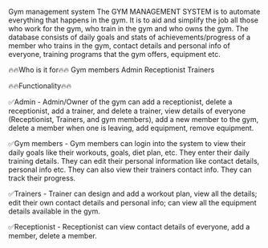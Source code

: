 Gym management system
The GYM MANAGEMENT SYSTEM is to automate everything that happens in the gym. It is to aid and simplify the job all those who work for the gym, who train in the gym and who owns the gym. The database consists of daily goals and stats of achievements/progress of a member who trains in the gym, contact details and personal info of everyone, training programs that the gym offers, equipment etc.

🔥🔥Who is it for🔥🔥
Gym members
Admin
Receptionist
Trainers


🔥🔥Functionality🔥🔥

✅Admin - Admin/Owner of the gym can add a receptionist, delete a receptionist, add a trainer, and delete a trainer, view details of everyone (Receptionist, Trainers, and gym members), add a new member to the gym, delete a member when one is leaving, add equipment, remove equipment.

✅Gym members - Gym members can login into the system to view their daily goals like their workouts, goals, diet plan, etc. They enter their daily training details. They can edit their personal information like contact details, personal info etc. They can also view their trainers contact info. They can track their progress.

✅Trainers - Trainer can design and add a workout plan, view all the details; edit their own contact details and personal info; can view all the equipment details available in the gym.

✅Receptionist - Receptionist can view contact details of everyone, add a member, delete a member.
